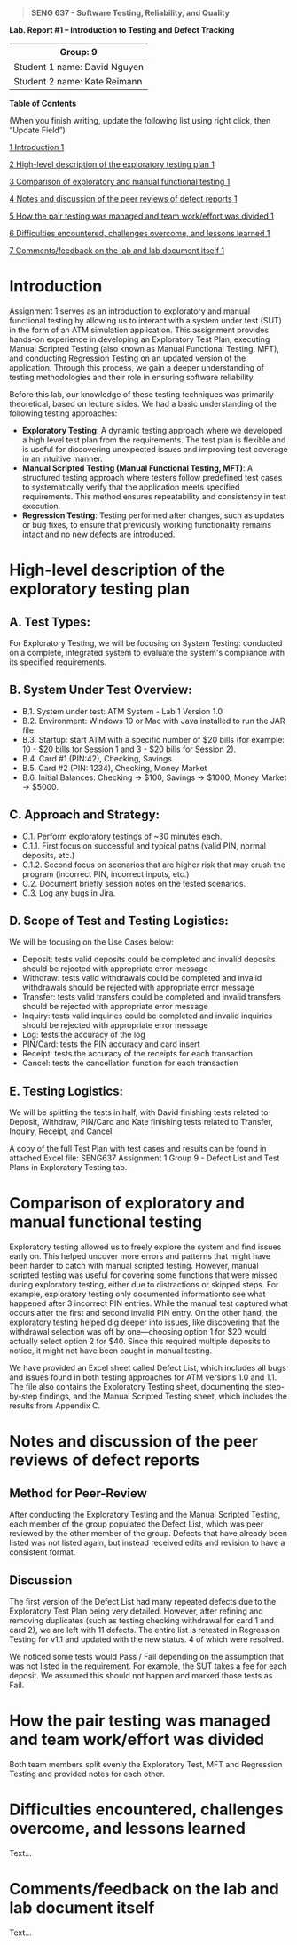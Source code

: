 >   **SENG 637 - Software Testing, Reliability, and Quality**

**Lab. Report \#1 – Introduction to Testing and Defect Tracking**

| Group: 9      |
|-----------------|
| Student 1 name: David Nguyen                |   
| Student 2 name: Kate Reimann              |   


**Table of Contents**

(When you finish writing, update the following list using right click, then
“Update Field”)

[1 Introduction	1](#_Toc439194677)

[2 High-level description of the exploratory testing plan	1](#_Toc439194678)

[3 Comparison of exploratory and manual functional testing	1](#_Toc439194679)

[4 Notes and discussion of the peer reviews of defect reports	1](#_Toc439194680)

[5 How the pair testing was managed and team work/effort was
divided	1](#_Toc439194681)

[6 Difficulties encountered, challenges overcome, and lessons
learned	1](#_Toc439194682)

[7 Comments/feedback on the lab and lab document itself	1](#_Toc439194683)

# Introduction

Assignment 1 serves as an introduction to exploratory and manual functional testing by allowing us to interact with a system under test (SUT) in the form of an ATM simulation application. This assignment provides hands-on experience in developing an Exploratory Test Plan, executing Manual Scripted Testing (also known as Manual Functional Testing, MFT), and conducting Regression Testing on an updated version of the application. Through this process, we gain a deeper understanding of testing methodologies and their role in ensuring software reliability.

Before this lab, our knowledge of these testing techniques was primarily theoretical, based on lecture slides. We had a basic understanding of the following testing approaches:

- **Exploratory Testing**: A dynamic testing approach where we developed a high level test plan from the requirements. The test plan is flexible and is useful for discovering unexpected issues and improving test coverage in an intuitive manner.
- **Manual Scripted Testing (Manual Functional Testing, MFT)**: A structured testing approach where testers follow predefined test cases to systematically verify that the application meets specified requirements. This method ensures repeatability and consistency in test execution.
- **Regression Testing**: Testing performed after changes, such as updates or bug fixes, to ensure that previously working functionality remains intact and no new defects are introduced.

# High-level description of the exploratory testing plan

## A. Test Types:
For Exploratory Testing, we will be focusing on System Testing: conducted on a complete, integrated system to evaluate the system's compliance with its specified requirements.


## B. System Under Test Overview:

- B.1. System under test: ATM System - Lab 1 Version 1.0
- B.2. Environment: Windows 10 or Mac with Java installed to run the JAR file.
- B.3. Startup: start ATM with a specific number of $20 bills (for example: 10 - $20 bills for Session 1 and 3 - $20 bills for Session 2).
- B.4. Card #1 (PIN:42), Checking, Savings.
- B.5. Card #2 (PIN: 1234), Checking, Money Market
- B.6. Initial Balances: Checking -> $100, Savings -> $1000, Money Market -> $5000.

## C. Approach and Strategy:

- C.1. Perform exploratory testings of ~30 minutes each.
- C.1.1. First focus on successful and typical paths (valid PIN, normal deposits, etc.)
- C.1.2. Second focus on scenarios that are higher risk that may crush the program (incorrect PIN, incorrect inputs, etc.)
- C.2. Document briefly session notes on the tested scenarios.
- C.3. Log any bugs in Jira.

## D. Scope of Test and Testing Logistics:
We will be focusing on the Use Cases below:
- Deposit: tests valid deposits could be completed and invalid deposits should be rejected with appropriate error message
- Withdraw: tests valid withdrawals could be completed and invalid withdrawals should be rejected with appropriate error message
- Transfer: tests valid transfers could be completed and invalid transfers should be rejected with appropriate error message
- Inquiry: tests valid inquiries could be completed and invalid inquiries should be rejected with appropriate error message
- Log: tests the accuracy of the log
- PIN/Card: tests the PIN accuracy and card insert 
- Receipt: tests the accuracy of the receipts for each transaction
- Cancel: tests the cancellation function for each transaction

## E. Testing Logistics:
We will be splitting the tests in half, with David finishing tests related to Deposit, Withdraw, PIN/Card and Kate finishing tests related to Transfer, Inquiry, Receipt, and Cancel. 

A copy of the full Test Plan with test cases and results can be found in attached Excel file: SENG637 Assignment 1 Group 9 - Defect List and Test Plans in Exploratory Testing tab.

# Comparison of exploratory and manual functional testing

Exploratory testing allowed us to freely explore the system and find issues early on. This helped uncover more errors and patterns that might have been harder to catch with manual scripted testing. However, manual scripted testing was useful for covering some functions that were missed during exploratory testing, either due to distractions or skipped steps. For example, exploratory testing only documented informationto see what happened after 3 incorrect PIN entries. While the manual test captured what occurs after the first and second invalid PIN entry. On the other hand, the exploratory testing helped dig deeper into issues, like discovering that the withdrawal selection was off by one—choosing option 1 for $20 would actually select option 2 for $40. Since this required multiple deposits to notice, it might not have been caught in manual testing.

We have provided an Excel sheet called Defect List, which includes all bugs and issues found in both testing approaches for ATM versions 1.0 and 1.1. The file also contains the Exploratory Testing sheet, documenting the step-by-step findings, and the Manual Scripted Testing sheet, which includes the results from Appendix C.

# Notes and discussion of the peer reviews of defect reports

## Method for Peer-Review
After conducting the Exploratory Testing and the Manual Scripted Testing, each member of the group populated the Defect List, which was peer reviewed by the other member of the group. Defects that have already been listed was not listed again, but instead received edits and revision to have a consistent format.

## Discussion
The first version of the Defect List had many repeated defects due to the Exploratory Test Plan being very detailed. However, after refining and removing duplicates (such as testing checking withdrawal for card 1 and card 2), we are left with 11 defects. The entire list is retested in Regression Testing for v1.1 and updated with the new status. 4 of which were resolved.

We noticed some tests would Pass / Fail depending on the assumption that was not listed in the requirement. For example, the SUT takes a fee for each deposit. We assumed this should not happen and marked those tests as Fail. 

# How the pair testing was managed and team work/effort was divided 

Both team members split evenly the Exploratory Test, MFT and Regression Testing and provided notes for each other.

# Difficulties encountered, challenges overcome, and lessons learned

Text…

# Comments/feedback on the lab and lab document itself

Text…

